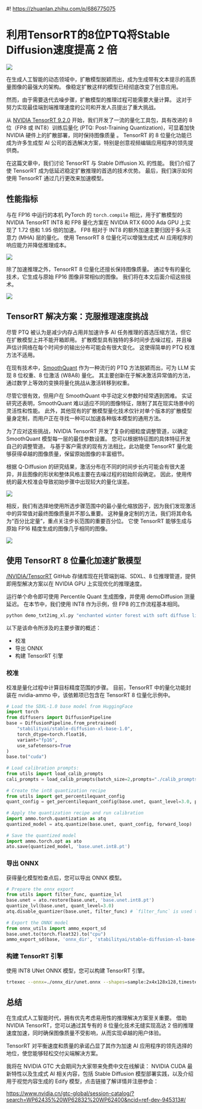 #! https://zhuanlan.zhihu.com/p/686775075
# 利用TensorRT的8位PTQ将Stable Diffusion速度提高 2 倍

![](https://developer-blogs.nvidia.com/wp-content/uploads/2024/03/stable-diffusion-sdxl-featured.png)

在生成人工智能的动态领域中，扩散模型脱颖而出，成为生成带有文本提示的高质量图像的最强大的架构。 像稳定扩散这样的模型已经彻底改变了创意应用。

然而，由于需要迭代去噪步骤，扩散模型的推理过程可能需要大量计算。 这对于努力实现最佳端到端推理速度的公司和开发人员提出了重大挑战。

从 [NVIDIA TensorRT 9.2.0](https://developer.nvidia.com/tensorrt-getting-started) 开始，我们开发了一流的量化工具包，具有改进的 8 位（FP8 或 INT8）训练后量化 (PTQ: Post-Training Quantization)，可显着加快 NVIDIA 硬件上的扩散部署，同时保持图像质量 。 TensorRT 的 8 位量化功能已成为许多生成型 AI 公司的首选解决方案，特别是创意视频编辑应用程序的领先提供商。

在这篇文章中，我们讨论 TensorRT 与 Stable Diffusion XL 的性能。 我们介绍了使 TensorRT 成为低延迟稳定扩散推理的首选的技术优势。 最后，我们演示如何使用 TensorRT 通过几行更改来加速模型。

## 性能指标
与在 FP16 中运行的本机 PyTorch 的 `torch.compile` 相比，用于扩散模型的 NVIDIA TensorRT INT8 和 FP8 量化方案在 NVIDIA RTX 6000 Ada GPU 上实现了 1.72 倍和 1.95 倍的加速。 FP8 相对于 INT8 的额外加速主要归因于多头注意力 (MHA) 层的量化。 使用 TensorRT 8 位量化可以增强生成式 AI 应用程序的响应能力并降低推理成本。

![](https://developer-blogs.nvidia.com/wp-content/uploads/2024/03/benchmark-inference-speedup-int8-fp8-1.png)

除了加速推理之外，TensorRT 8 位量化还擅长保持图像质量。 通过专有的量化技术，它生成与原始 FP16 图像非常相似的图像。 我们将在本文后面介绍这些技术。

![](https://developer-blogs.nvidia.com/wp-content/uploads/2024/03/TensorRT-INT8-and-FP8-image-quality-comared-to-FP16.png)


## TensorRT 解决方案：克服推理速度挑战
尽管 PTQ 被认为是减少内存占用并加速许多 AI 任务推理的首选压缩方法，但它在扩散模型上并不能开箱即用。 扩散模型具有独特的多时间步去噪过程，并且噪声估计网络在每个时间步的输出分布可能会有很大变化。 这使得简单的 PTQ 校准方法不适用。

在现有技术中，[SmoothQuant](https://arxiv.org/pdf/2211.10438.pdf) 作为一种流行的 PTQ 方法脱颖而出，可为 LLM 实现 8 位权重、8 位激活 (W8A8) 量化。 其主要创新在于解决激活异常值的方法，通过数学上等效的变换将量化挑战从激活转移到权重。

尽管它很有效，但用户在 SmoothQuant 中手动定义参数时经常遇到困难。 实证研究还表明，SmoothQuant 难以适应不同的图像特征，限制了其在现实场景中的灵活性和性能。 此外，其他现有的扩散模型量化技术仅针对单个版本的扩散模型量身定制，而用户正在寻找一种可以加速各种版本模型的通用方法。

为了应对这些挑战，NVIDIA TensorRT 开发了复杂的细粒度调整管道，以确定 SmoothQuant 模型每一层的最佳参数设置。 您可以根据特征图的具体特征开发自己的调整管道。 与基于客户需求的现有方法相比，此功能使 TensorRT 量化能够获得卓越的图像质量，保留原始图像的丰富细节。

根据 Q-Diffusion 的研究结果，激活分布在不同的时间步长内可能会有很大差异，并且图像的形状和整体风格主要在去噪过程的初始阶段确定。 因此，使用传统的最大校准会导致初始步骤中出现较大的量化误差。

![](https://developer-blogs.nvidia.com/wp-content/uploads/2024/03/activation-distribution-high-low-noise-range-1.png)

相反，我们有选择地使用所选步骤范围中的最小量化缩放因子，因为我们发现激活中的异常值对最终图像质量并不那么重要。 这种量身定制的方法，我们将其命名为“百分比定量”，重点关注步长范围的重要百分位。 它使 TensorRT 能够生成与原始 FP16 精度生成的图像几乎相同的图像。

![](https://developer-blogs.nvidia.com/wp-content/uploads/2024/03/percentile-quant-image-generation-int8-compared-fp16-1.png)

## 使用 TensorRT 8 位量化加速扩散模型
[/NVIDIA/TensorRT](https://github.com/NVIDIA/TensorRT/tree/release/9.3/demo/Diffusion#faster-text-to-image-using-sdxl--int8-quantization-using-ammo) GitHub 存储库现在托管端到端、SDXL、8 位推理管道，提供即用型解决方案以在 NVIDIA GPU 上实现优化的推理速度。

运行单个命令即可使用 Percentile Quant 生成图像，并使用 demoDiffusion 测量延迟。 在本节中，我们使用 INT8 作为示例，但 FP8 的工作流程基本相同。

```bash
python demo_txt2img_xl.py "enchanted winter forest with soft diffuse light on a snow-filled day" --version xl-1.0 --onnx-dir onnx-sdxl --engine-dir engine-sdxl --int8 --quantization-level 3
```

以下是该命令所涉及的主要步骤的概述：

* 校准
* 导出 ONNX
* 构建 TensorRT 引擎

### 校准
校准是量化过程中计算目标精度范围的步骤。 目前，TensorRT 中的量化功能封装在 nvidia-ammo 中，该依赖项已包含在 TensorRT 8 位量化示例中。

```python
# Load the SDXL-1.0 base model from HuggingFace
import torch
from diffusers import DiffusionPipeline
base = DiffusionPipeline.from_pretrained(
    "stabilityai/stable-diffusion-xl-base-1.0",
    torch_dtype=torch.float16,
    variant="fp16",
    use_safetensors=True
)
base.to("cuda")
 
# Load calibration prompts:
from utils import load_calib_prompts
cali_prompts = load_calib_prompts(batch_size=2,prompts="./calib_prompts.txt")
 
# Create the int8 quantization recipe
from utils import get_percentilequant_config
quant_config = get_percentilequant_config(base.unet, quant_level=3.0, percentile=1.0, alpha=0.8)
 
# Apply the quantization recipe and run calibration  
import ammo.torch.quantization as atq 
quantized_model = atq.quantize(base.unet, quant_config, forward_loop)
 
# Save the quantized model
import ammo.torch.opt as ato
ato.save(quantized_model, 'base.unet.int8.pt')
```

### 导出 ONNX
获得量化模型检查点后，您可以导出 ONNX 模型。

```python
# Prepare the onnx export  
from utils import filter_func, quantize_lvl
base.unet = ato.restore(base.unet, 'base.unet.int8.pt')
quantize_lvl(base.unet, quant_level=3.0)
atq.disable_quantizer(base.unet, filter_func) # `filter_func` is used to exclude layers you don't quantize
  
# Export the ONNX model
from onnx_utils import ammo_export_sd
base.unet.to(torch.float32).to("cpu")
ammo_export_sd(base, 'onnx_dir', 'stabilityai/stable-diffusion-xl-base-1.0')
```

### 构建 TensorRT 引擎
使用 INT8 UNet ONNX 模型，您可以构建 TensorRT 引擎。

```bash
trtexec --onnx=./onnx_dir/unet.onnx --shapes=sample:2x4x128x128,timestep:1,encoder_hidden_states:2x77x2048,text_embeds:2x1280,time_ids:2x6 --fp16 --int8 --builderOptimizationLevel=4 --saveEngine=unetxl.trt.plan
```

## 总结
在生成式人工智能时代，拥有优先考虑易用性的推理解决方案至关重要。 借助 NVIDIA TensorRT，您可以通过其专有的 8 位量化技术无缝实现高达 2 倍的推理速度加速，同时确保图像质量不受影响，从而实现卓越的用户体验。

TensorRT 对平衡速度和质量的承诺凸显了其作为加速 AI 应用程序的领先选择的地位，使您能够轻松交付尖端解决方案。

我将在 NVIDIA GTC 大会期间为大家带来免费中文在线解读：
NVIDIA CUDA 最新特性以及生成式 AI 相关内容，包括 Stable Diffusion 模型部署实践，以及介绍用于视觉内容生成的 Edify 模型，点击链接了解详情并注册参会：

https://www.nvidia.cn/gtc-global/session-catalog/?search=WP62435%20WP62832%20WP62400&ncid=ref-dev-945313#/























